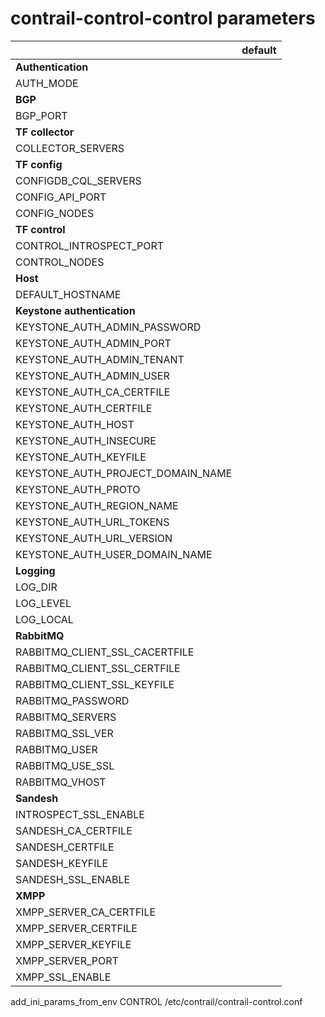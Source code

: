 # contrail-control-control parameters

| | default |
|---|---|
| **Authentication** | |
| AUTH_MODE | |
| **BGP** | |
| BGP_PORT | |
| **TF collector** | |
| COLLECTOR_SERVERS | |
| **TF config** | |
| CONFIGDB_CQL_SERVERS | |
| CONFIG_API_PORT | |
| CONFIG_NODES | |
| **TF control** | |
| CONTROL_INTROSPECT_PORT | |
| CONTROL_NODES |  |
| **Host** | |
| DEFAULT_HOSTNAME | |
| **Keystone authentication** | |
| KEYSTONE_AUTH_ADMIN_PASSWORD | |
| KEYSTONE_AUTH_ADMIN_PORT | |
| KEYSTONE_AUTH_ADMIN_TENANT | |
| KEYSTONE_AUTH_ADMIN_USER | |
| KEYSTONE_AUTH_CA_CERTFILE | |
| KEYSTONE_AUTH_CERTFILE | |
| KEYSTONE_AUTH_HOST | |
| KEYSTONE_AUTH_INSECURE | |
| KEYSTONE_AUTH_KEYFILE | |
| KEYSTONE_AUTH_PROJECT_DOMAIN_NAME | |
| KEYSTONE_AUTH_PROTO | |
| KEYSTONE_AUTH_REGION_NAME | |
| KEYSTONE_AUTH_URL_TOKENS | |
| KEYSTONE_AUTH_URL_VERSION | |
| KEYSTONE_AUTH_USER_DOMAIN_NAME | |
| **Logging** | |
| LOG_DIR | |
| LOG_LEVEL | |
| LOG_LOCAL | |
| **RabbitMQ** | |
| RABBITMQ_CLIENT_SSL_CACERTFILE | |
| RABBITMQ_CLIENT_SSL_CERTFILE | |
| RABBITMQ_CLIENT_SSL_KEYFILE | |
| RABBITMQ_PASSWORD | |
| RABBITMQ_SERVERS | |
| RABBITMQ_SSL_VER | |
| RABBITMQ_USER | |
| RABBITMQ_USE_SSL | |
| RABBITMQ_VHOST | |
| **Sandesh** | |
| INTROSPECT_SSL_ENABLE | |
| SANDESH_CA_CERTFILE | |
| SANDESH_CERTFILE | |
| SANDESH_KEYFILE | |
| SANDESH_SSL_ENABLE | |
| **XMPP** | |
| XMPP_SERVER_CA_CERTFILE | |
| XMPP_SERVER_CERTFILE | |
| XMPP_SERVER_KEYFILE | |
| XMPP_SERVER_PORT | |
| XMPP_SSL_ENABLE | |

add_ini_params_from_env CONTROL /etc/contrail/contrail-control.conf
